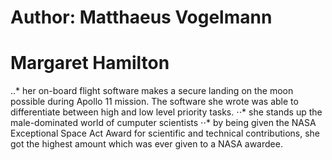 # Author: Matthaeus Vogelmann
# Margaret Hamilton
..* her on-board flight software makes a secure landing on the moon possible during Apollo 11 mission. The software she wrote was able to differentiate between high and low level priority tasks.
⋅⋅* she stands up the male-dominated world of cumputer scientists
⋅⋅* by being given the NASA Exceptional Space Act Award for scientific and technical contributions, she got the highest amount which was ever given to a NASA awardee.
